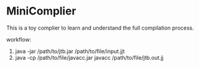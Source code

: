 # MiniComplier
This is a toy complier to learn and understand the full compilation process.

workflow:
 1) java -jar /path/to/jtb.jar /path/to/file/input.jjt
 2) java -cp /path/to/file/javacc.jar javacc /path/to/file/jtb.out.jj
